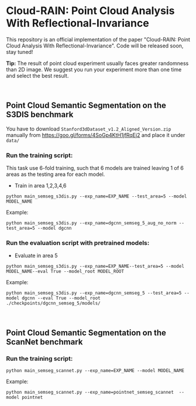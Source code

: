 # Cloud-RAIN: Point Cloud Analysis With Reflectional-Invariance

This repository is an official implementation of the paper "Cloud-RAIN: Point Cloud Analysis With Reflectional-Invariance". Code will be released soon, stay tuned!

**Tip:** The result of point cloud experiment usually faces greater randomness than 2D image. We suggest you run your experiment more than one time and select the best result.

&nbsp;
## Point Cloud Semantic Segmentation on the S3DIS benchmark
You have to download `Stanford3dDataset_v1.2_Aligned_Version.zip` manually from https://goo.gl/forms/4SoGp4KtH1jfRqEj2 and place it under `data/`

### Run the training script:

This task use 6-fold training, such that 6 models are trained leaving 1 of 6 areas as the testing area for each model. 

- Train in area 1,2,3,4,6
```
python main_semseg_s3dis.py --exp_name=EXP_NAME --test_area=5 --model MODEL_NAME
```
Example:
```
python main_semseg_s3dis.py --exp_name=dgcnn_semseg_5_aug_no_norm --test_area=5 --model dgcnn
```


### Run the evaluation script with pretrained models:

- Evaluate in area 5

``` 
python main_semseg_s3dis.py --exp_name=EXP_NAME--test_area=5 --model MODEL_NAME--eval True --model_root MODEL_ROOT
```
Example:
```
python main_semseg_s3dis.py --exp_name=dgcnn_semseg_5 --test_area=5 --model dgcnn --eval True --model_root ./checkpoints/dgcnn_semseg_5/models/
```

&nbsp;
## Point Cloud Semantic Segmentation on the ScanNet benchmark

### Run the training script:
```
python main_semseg_scannet.py --exp_name=EXP_NAME --model MODEL_NAME
```
Example:
```
python main_semseg_scannet.py --exp_name=pointnet_semseg_scannet  --model pointnet
```

